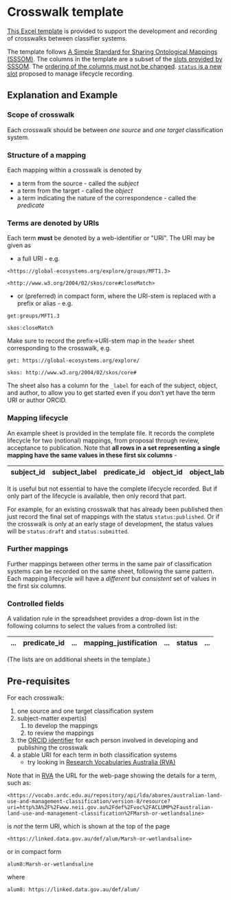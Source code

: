 # Crosswalk template

[This Excel template](classifier-crosswalk-sssom-template.xlsx) is provided to support the development and recording of crosswalks between classifier systems.

The template follows [A Simple Standard for Sharing Ontological Mappings (SSSOM)](https://github.com/mapping-commons/sssom).
The columns in the template are a subset of the [slots provided by SSSOM](https://mapping-commons.github.io/sssom/Mapping/).
The [ordering of the columns must not be changed](https://mapping-commons.github.io/sssom/spec/#tsv).
[`status` is a new slot](https://github.com/mapping-commons/sssom/issues/345) proposed to manage lifecycle recording. 

## Explanation and Example

### Scope of crosswalk

Each crosswalk should be between _one source_ and _one target_ classification system.

### Structure of a mapping

Each mapping within a crosswalk is denoted by

- a term from the source - called the _subject_
- a term from the target - called the _object_
- a term indicating the nature of the correspondence - called the _predicate_

### Terms are denoted by URIs

Each term **must** be denoted by a web-identifier or "URI".
The URI may be given as

- a full URI - e.g.

```
<https://global-ecosystems.org/explore/groups/MFT1.3>

<http://www.w3.org/2004/02/skos/core#closeMatch>
```

- or (preferred) in compact form, where the URI-stem is replaced with a prefix or alias - e.g.

```
get:groups/MFT1.3

skos:closeMatch
```

Make sure to record the prefix&rarr;URI-stem map in the `header` sheet corresponding to the crosswalk, e.g.

```
get: https://global-ecosystems.org/explore/

skos: http://www.w3.org/2004/02/skos/core#
```

The sheet also has a column for the `_label` for each of the subject, object, and author, to allow you to get started even if you don't yet have the term URI or author ORCID.

### Mapping lifecycle

An example sheet is provided in the template file. It records the complete lifecycle for two (notional) mappings, from proposal through review, acceptance to publication.
Note that **all rows in a set representing a single mapping have the same values in these first six columns** -

| subject_id | subject_label | predicate_id |  object_id | object_label | mapping_justification |
| -- | -- | -- | -- | -- | -- |

It is useful but not essential to have the complete lifecycle recorded.
But if only part of the lifecycle is available, then only record that part.

For example, for an existing crosswalk that has already been published then just record the final set of mappings with the status `status:published`.
Or if the crosswalk is only at an early stage of development, the status values will be `status:draft` and `status:submitted`. 

### Further mappings

Further mappings between other terms in the same pair of classification systems can be recorded on the same sheet, following the same pattern.
Each mapping lifecycle will have a _different_ but _consistent_ set of values in the first six columns.

### Controlled fields

A validation rule in the spreadsheet provides a drop-down list in the following columns to select the values from a controlled list:

| ...  | predicate_id | ... | mapping_justification | ... | status | ... |
| -- | -- | -- | -- | -- | -- | -- |

(The lists are on additional sheets in the template.)

## Pre-requisites

For each crosswalk:

1. one source and one target classification system
1. subject-matter expert(s)
   1. to develop the mappings
   1. to review the mappings
1. the [ORCID identifier](https://orcid.org/) for each person involved in developing and publishing the crosswalk
1. a stable URI for each term in both classification systems
   - try looking in [Research Vocabularies Australia (RVA)](https://vocabs.ardc.edu.au/)

Note that in [RVA](https://vocabs.ardc.edu.au/) the URL for the web-page showing the details for a term, such as:

```
<https://vocabs.ardc.edu.au/repository/api/lda/abares/australian-land-use-and-management-classification/version-8/resource?uri=http%3A%2F%2Fwww.neii.gov.au%2Fdef%2Fvoc%2FACLUMP%2Faustralian-land-use-and-management-classification%2FMarsh-or-wetlandsaline>
```

is _not_ the term URI, which is shown at the top of the page

```
<https://linked.data.gov.au/def/alum/Marsh-or-wetlandsaline>
```

or in compact form

```
alum8:Marsh-or-wetlandsaline
```

where

```
alum8: https://linked.data.gov.au/def/alum/
```
